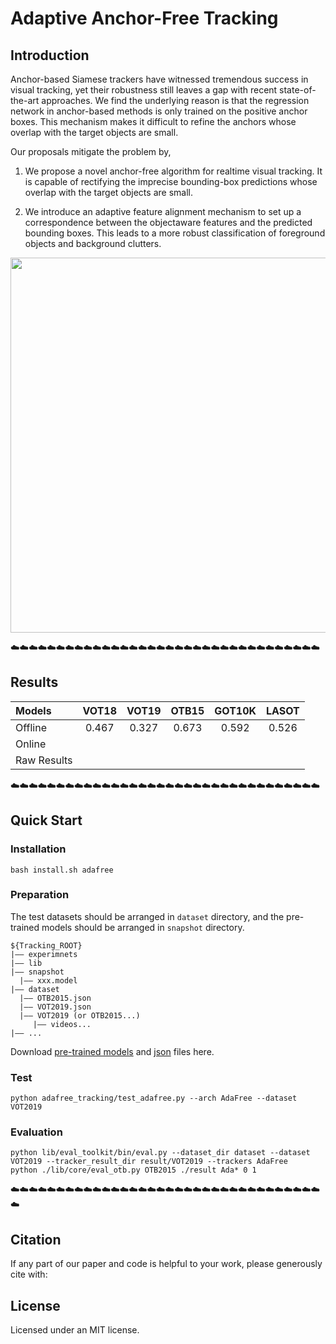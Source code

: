 # Adaptive Anchor-Free Tracking

## Introduction
Anchor-based Siamese trackers have witnessed tremendous success in visual tracking, yet their robustness still leaves a gap with recent state-of-the-art approaches. We find the underlying reason is that the regression network in anchor-based methods is only trained on the positive anchor boxes. This mechanism makes it difficult to refine the anchors whose overlap with the target objects are small. 
  
Our proposals mitigate the problem by,
1) We propose a novel anchor-free algorithm for realtime visual tracking. It is capable of rectifying the imprecise bounding-box predictions whose overlap with the target objects are small.

2)  We introduce an adaptive feature alignment mechanism to set up a correspondence between the objectaware features and the predicted bounding boxes. This leads to a more robust classification of foreground objects and background clutters.


<div align="center">
  <img src="demo/AdaFree.gif" width="600px" />
  <!-- <p>Example SiamFC, SiamRPN and SiamMask outputs.</p> -->
</div>

:cloud::cloud::cloud::cloud::cloud::cloud::cloud::cloud::cloud::cloud::cloud::cloud::cloud::cloud::cloud::cloud::cloud::cloud::cloud::cloud::cloud::cloud::cloud::cloud::cloud::cloud::cloud::cloud::cloud::cloud::cloud::cloud::cloud::cloud:
## Results

| Models  | VOT18 | VOT19 | OTB15 | GOT10K | LASOT| 
| :------ | :------: | :------: | :------: | :------: | :------: |
| Offline  | 0.467 | 0.327 | 0.673 | 0.592 | 0.526 |  
| Online |  |  |  |  | |  
| Raw Results| | |  |  | |  



:cloud::cloud::cloud::cloud::cloud::cloud::cloud::cloud::cloud::cloud::cloud::cloud::cloud::cloud::cloud::cloud::cloud::cloud::cloud::cloud::cloud::cloud::cloud::cloud::cloud::cloud::cloud::cloud::cloud::cloud::cloud::cloud::cloud::cloud:
## Quick Start
### Installation

```
bash install.sh adafree
```

### Preparation
The test datasets should be arranged in `dataset` directory, and the pre-trained models should be arranged in `snapshot` directory.

```
${Tracking_ROOT}
|—— experimnets
|—— lib
|—— snapshot
  |—— xxx.model
|—— dataset
  |—— OTB2015.json
  |—— VOT2019.json 
  |—— VOT2019 (or OTB2015...)
     |—— videos...
|—— ...

```
Download [pre-trained models](https://drive.google.com/drive/folders/1nkSTnyLQidpW67AdD8T7BVsbgrY2_iYt?usp=sharing) and [json](https://drive.google.com/drive/folders/10hDmCLLo0c5Hs12kqB--Ctj95UTiFVrH?usp=sharing) files here.


### Test
```
python adafree_tracking/test_adafree.py --arch AdaFree --dataset VOT2019
```

### Evaluation
```
python lib/eval_toolkit/bin/eval.py --dataset_dir dataset --dataset VOT2019 --tracker_result_dir result/VOT2019 --trackers AdaFree
python ./lib/core/eval_otb.py OTB2015 ./result Ada* 0 1
```



 
<!-- ## Parameter Tuning Toolkit :tada::tada:
Lift is short, let's release our hands and brain. With our toolkit, you don't need to analysz how each hyper-parameter influence the final result. **Just a quick click!!** 
```
Coming Soon...
```
Now you can go to bed for a good sleep. The favorable results will come with dawn. -->
:cloud::cloud::cloud::cloud::cloud::cloud::cloud::cloud::cloud::cloud::cloud::cloud::cloud::cloud::cloud::cloud::cloud::cloud::cloud::cloud::cloud::cloud::cloud::cloud::cloud::cloud::cloud::cloud::cloud::cloud::cloud::cloud::cloud::cloud::cloud:
## Citation
If any part of our paper and code is helpful to your work, please generously cite with:

<!-- ```
@inproceedings{Zhang_2019_CVPR,
    author={Zhang, Zhipeng and Peng, Houwen},
    title={Deeper and Wider Siamese Networks for Real-Time Visual Tracking},
    booktitle = {The IEEE Conference on Computer Vision and Pattern Recognition (CVPR)},
    year = {2019}
}
``` -->

## License
Licensed under an MIT license.





